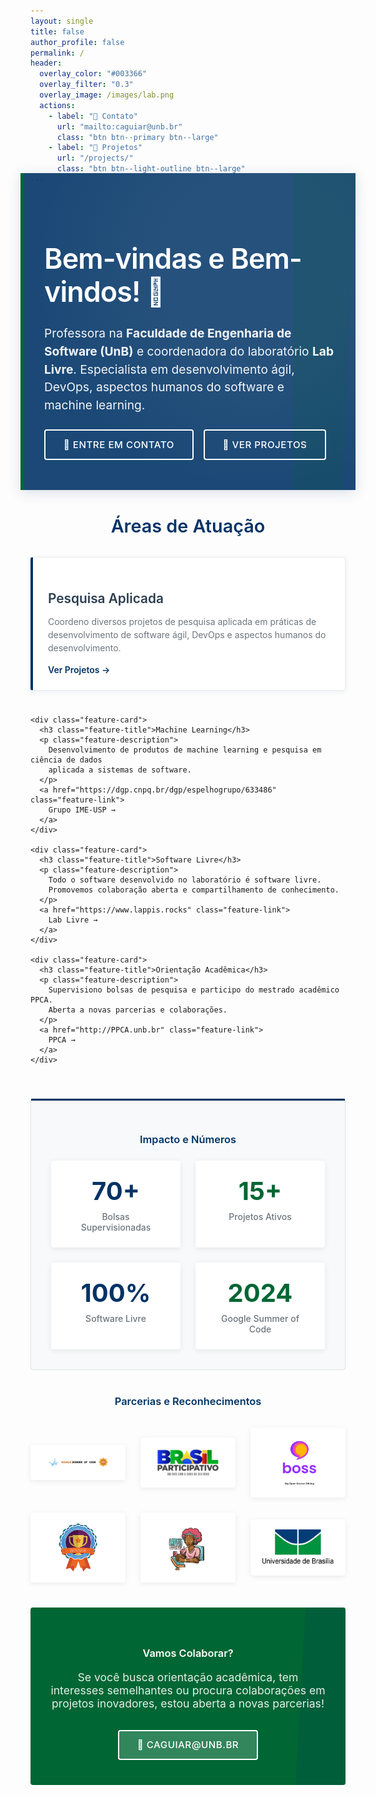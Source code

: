 ```yaml
---
layout: single
title: false
author_profile: false
permalink: /
header:
  overlay_color: "#003366"
  overlay_filter: "0.3"
  overlay_image: /images/lab.png
  actions:
    - label: "📧 Contato"
      url: "mailto:caguiar@unb.br"
      class: "btn btn--primary btn--large"
    - label: "🔬 Projetos"
      url: "/projects/"
      class: "btn btn--light-outline btn--large"
---
```


<style>
/* UnB Official Colors CSS Variables */
:root {
  --unb-blue: #003366;
  --unb-green: #006633;
  --primary-color: #003366;
  --secondary-color: #006633;
  --accent-color: #004d99;
  --text-dark: #2c3e50;
  --text-light: #6c757d;
  --bg-light: #f8f9fa;
  --shadow: 0 10px 30px rgba(0,0,0,0.1);
  --shadow-hover: 0 20px 40px rgba(0,0,0,0.15);
}

/* Formal Hero Section with Highlighted Photo */
.hero-section {
  background: linear-gradient(rgba(0,51,102,0.85), rgba(0,51,102,0.85)), url('/images/lab.png');
  background-size: cover;
  background-position: center;
  background-attachment: fixed;
  color: white;
  padding: 3rem 2rem;
  border-radius: 0;
  margin: -2rem -1rem 2rem -1rem;
  position: relative;
  border-left: 6px solid var(--unb-green);
  box-shadow: 0 4px 20px rgba(0,51,102,0.15);
}

.hero-section::after {
  content: '';
  position: absolute;
  top: 0;
  right: 0;
  width: 100px;
  height: 100%;
  background: var(--unb-green);
  opacity: 0.15;
  clip-path: polygon(0 0, 100% 0, 80% 100%, 0% 100%);
}

.hero-section::before {
  content: '';
  position: absolute;
  top: 0;
  left: 0;
  right: 0;
  bottom: 0;
  background: radial-gradient(circle at 70% 30%, transparent 30%, rgba(0,51,102,0.3) 70%);
  pointer-events: none;
}

.hero-content {
  position: relative;
  z-index: 2;
  max-width: 800px;
  margin: 0 auto;
  text-align: left;
}

.hero-title {
  font-size: 2.8rem;
  font-weight: 600;
  margin-bottom: 1.5rem;
  color: white;
  line-height: 1.2;
  letter-spacing: -0.02em;
}

.hero-subtitle {
  font-size: 1.2rem;
  margin-bottom: 1.5rem;
  opacity: 0.95;
  line-height: 1.5;
  font-weight: 400;
}

.hero-cta {
  display: flex;
  gap: 1rem;
  justify-content: flex-start;
  flex-wrap: wrap;
  margin-top: 1.5rem;
}

.cta-button {
  padding: 0.8rem 1.8rem;
  border: 2px solid white;
  border-radius: 4px;
  font-weight: 500;
  text-decoration: none;
  transition: all 0.3s ease;
  display: inline-flex;
  align-items: center;
  gap: 0.5rem;
  font-size: 0.95rem;
  text-transform: uppercase;
  letter-spacing: 0.5px;
}

.cta-primary {
  background: transparent;
  color: white;
}

.cta-primary:hover {
  background: white;
  color: var(--unb-blue);
  transform: translateY(-1px);
  box-shadow: 0 4px 12px rgba(255,255,255,0.2);
}

/* Feature Cards */
.features-section {
  margin: 2.5rem 0;
}

.features-grid {
  display: grid;
  grid-template-columns: repeat(auto-fit, minmax(300px, 1fr));
  gap: 1.5rem;
  margin: 1.5rem 0;
}

.feature-card {
  background: white;
  padding: 1.5rem;
  border-radius: 4px;
  box-shadow: 0 2px 8px rgba(0,51,102,0.08);
  transition: all 0.3s ease;
  position: relative;
  border: 1px solid #e9ecef;
  border-left: 4px solid var(--unb-blue);
}

.feature-card:nth-child(even) {
  border-left-color: var(--unb-green);
}

.feature-card:hover {
  transform: translateY(-4px);
  box-shadow: 0 8px 25px rgba(0,51,102,0.12);
  border-left-width: 6px;
}

.feature-icon {
  display: none;
}

.feature-title {
  font-size: 1.3rem;
  font-weight: 600;
  color: var(--text-dark);
  margin-bottom: 0.8rem;
}

.feature-description {
  color: var(--text-light);
  line-height: 1.5;
  margin-bottom: 1rem;
}

.feature-link {
  color: var(--unb-blue);
  text-decoration: none;
  font-weight: 600;
  display: inline-flex;
  align-items: center;
  gap: 0.5rem;
  transition: all 0.2s ease;
}

.feature-link:hover {
  color: var(--unb-green);
  transform: translateX(5px);
}

/* Stats Section */
.stats-section {
  background: var(--bg-light);
  padding: 2rem;
  border-radius: 4px;
  margin: 2rem 0;
  text-align: center;
  border: 1px solid #dee2e6;
  position: relative;
}

.stats-section::before {
  content: '';
  position: absolute;
  top: 0;
  left: 0;
  right: 0;
  height: 3px;
  background: var(--unb-blue);
}

.stats-grid {
  display: grid;
  grid-template-columns: repeat(auto-fit, minmax(180px, 1fr));
  gap: 1.5rem;
  margin-top: 1.5rem;
}

.stat-item {
  background: white;
  padding: 1.5rem;
  border-radius: 4px;
  box-shadow: 0 2px 8px rgba(0,0,0,0.08);
  transition: all 0.3s ease;
}

.stat-item:hover {
  transform: translateY(-5px);
  box-shadow: 0 8px 30px rgba(0,0,0,0.12);
}

.stat-number {
  font-size: 2.5rem;
  font-weight: 700;
  color: var(--unb-blue);
  display: block;
  margin-bottom: 0.5rem;
}

.stat-item:nth-child(even) .stat-number {
  color: var(--unb-green);
}

.stat-label {
  color: var(--text-light);
  font-weight: 500;
}

/* Partners Section */
.partners-section {
  margin: 2.5rem 0;
  text-align: center;
}

.partners-grid {
  display: grid;
  grid-template-columns: repeat(auto-fit, minmax(140px, 1fr));
  gap: 1.5rem;
  margin: 1.5rem 0;
  align-items: center;
}

.partner-logo {
  background: white;
  padding: 1rem;
  border-radius: 4px;
  box-shadow: 0 2px 8px rgba(0,0,0,0.08);
  transition: all 0.3s ease;
  display: flex;
  align-items: center;
  justify-content: center;
}

.partner-logo:hover {
  transform: translateY(-5px);
  box-shadow: 0 8px 30px rgba(0,0,0,0.12);
}

.partner-logo img {
  max-width: 100%;
  max-height: 80px;
  object-fit: contain;
}

/* Formal Contact Section */
.contact-section {
  background: var(--unb-green);
  color: white;
  padding: 2.5rem 2rem;
  border-radius: 4px;
  text-align: center;
  margin: 2rem 0;
  position: relative;
}

.contact-section::before {
  content: '';
  position: absolute;
  top: 0;
  right: 0;
  width: 80px;
  height: 100%;
  background: var(--unb-blue);
  opacity: 0.15;
  clip-path: polygon(20% 0%, 100% 0%, 100% 100%, 0% 100%);
}

.contact-section h3 {
  color: white;
  margin-bottom: 1rem;
}

/* Responsive Design */
@media (max-width: 768px) {
  .hero-section {
    padding: 2rem 1.5rem;
    margin: -1rem -0.5rem 1.5rem -0.5rem;
  }
  
  .hero-content {
    text-align: center;
  }
  
  .hero-title {
    font-size: 2.2rem;
  }
  
  .hero-subtitle {
    font-size: 1.1rem;
  }
  
  .hero-cta {
    justify-content: center;
  }
  
  .features-grid {
    grid-template-columns: 1fr;
    gap: 1rem;
  }
  
  .stats-grid {
    grid-template-columns: repeat(2, 1fr);
    gap: 0.8rem;
  }
  
  .partners-grid {
    grid-template-columns: repeat(2, 1fr);
  }
}

@media (max-width: 480px) {
  .hero-title {
    font-size: 2rem;
  }
  
  .stats-grid {
    grid-template-columns: 1fr;
  }
  
  .feature-card, .stat-item {
    padding: 1rem;
  }
}
</style>

<div class="hero-section">
  <div class="hero-content">
    <h1 class="hero-title">Bem-vindas e Bem-vindos! 👋</h1>
    <p class="hero-subtitle">
      Professora na <strong>Faculdade de Engenharia de Software (UnB)</strong> e coordenadora do laboratório <strong>Lab Livre</strong>. 
      Especialista em desenvolvimento ágil, DevOps, aspectos humanos do software e machine learning.
    </p>
    <div class="hero-cta">
      <a href="mailto:caguiar@unb.br" class="cta-button cta-primary">
        📧 Entre em Contato
      </a>
      <a href="/projects/" class="cta-button cta-primary">
        🔬 Ver Projetos
      </a>
    </div>
  </div>
</div>

<section class="features-section">
  <h2 style="text-align: center; margin-bottom: 2rem; color: var(--unb-blue); font-weight: 600; font-size: 1.8rem;">Áreas de Atuação</h2>
  
  <div class="features-grid">
    <div class="feature-card">
      <h3 class="feature-title">Pesquisa Aplicada</h3>
      <p class="feature-description">
        Coordeno diversos projetos de pesquisa aplicada em práticas de desenvolvimento de software ágil, 
        DevOps e aspectos humanos do desenvolvimento.
      </p>
      <a href="/projects/" class="feature-link">
        Ver Projetos →
      </a>
    </div>
    
    <div class="feature-card">
      <h3 class="feature-title">Machine Learning</h3>
      <p class="feature-description">
        Desenvolvimento de produtos de machine learning e pesquisa em ciência de dados 
        aplicada a sistemas de software.
      </p>
      <a href="https://dgp.cnpq.br/dgp/espelhogrupo/633486" class="feature-link">
        Grupo IME-USP →
      </a>
    </div>
    
    <div class="feature-card">
      <h3 class="feature-title">Software Livre</h3>
      <p class="feature-description">
        Todo o software desenvolvido no laboratório é software livre. 
        Promovemos colaboração aberta e compartilhamento de conhecimento.
      </p>
      <a href="https://www.lappis.rocks" class="feature-link">
        Lab Livre →
      </a>
    </div>
    
    <div class="feature-card">
      <h3 class="feature-title">Orientação Acadêmica</h3>
      <p class="feature-description">
        Supervisiono bolsas de pesquisa e participo do mestrado acadêmico PPCA. 
        Aberta a novas parcerias e colaborações.
      </p>
      <a href="http://PPCA.unb.br" class="feature-link">
        PPCA →
      </a>
    </div>
  </div>
</section>

<section class="stats-section">
  <h3 style="color: var(--unb-blue); font-weight: 600;">Impacto e Números</h3>
  <div class="stats-grid">
    <div class="stat-item">
      <span class="stat-number">70+</span>
      <div class="stat-label">Bolsas Supervisionadas</div>
    </div>
    <div class="stat-item">
      <span class="stat-number">15+</span>
      <div class="stat-label">Projetos Ativos</div>
    </div>
    <div class="stat-item">
      <span class="stat-number">100%</span>
      <div class="stat-label">Software Livre</div>
    </div>
    <div class="stat-item">
      <span class="stat-number">2024</span>
      <div class="stat-label">Google Summer of Code</div>
    </div>
  </div>
</section>

<section class="partners-section">
  <h3 style="color: var(--unb-blue); margin-bottom: 2rem; font-weight: 600;">Parcerias e Reconhecimentos</h3>
  <div class="partners-grid">
    <div class="partner-logo">
      <img src="/images/gsoc.png" alt="Google Summer of Code" />
    </div>
    <div class="partner-logo">
      <img src="/images/BrasilParticipativo.png" alt="Brasil Participativo" />
    </div>
    <div class="partner-logo">
      <img src="/images/boss.png" alt="BOSS" />
    </div>
    <div class="partner-logo">
      <img src="/images/BadgesPhaseThreeWinner.png" alt="GNOME" />
    </div>
    <div class="partner-logo">
      <img src="/images/logo-lappis.png" alt="Lab Livre" />
    </div>
    <div class="partner-logo">
      <img src="/images/unb.png" alt="UnB" />
    </div>
  </div>
</section>

<section class="contact-section">
  <h3 style="font-weight: 600;">Vamos Colaborar?</h3>
  <p style="margin-bottom: 2rem; font-size: 1.1rem; opacity: 0.9;">
    Se você busca orientação acadêmica, tem interesses semelhantes ou procura colaborações 
    em projetos inovadores, estou aberta a novas parcerias!
  </p>
  <a href="mailto:caguiar@unb.br" class="cta-button cta-primary" style="background: rgba(255,255,255,0.2); color: white;">
    📧 caguiar@unb.br
  </a>
</section>
